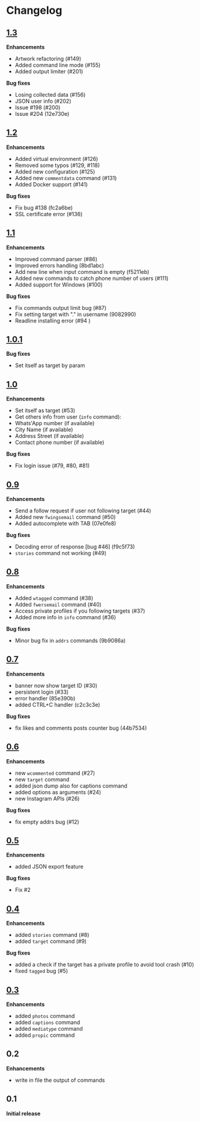 # Changelog

## [1.3](https://github.com/Datalux/Osintgram/releases/tag/1.3)
**Enhancements**
- Artwork refactoring (#149) 
- Added command line mode (#155)
- Added output limiter (#201)

**Bug fixes**
- Losing collected data (#156)
- JSON user info (#202)
- Issue #198 (#200)
- Issue #204 (12e730e)


## [1.2](https://github.com/Datalux/Osintgram/releases/tag/1.2)
**Enhancements**
- Added virtual environment (#126)
- Removed some typos (#129, #118)
- Added new configuration (#125)
- Added new `commentdata` command (#131) 
- Added Docker support (#141) 


**Bug fixes**
- Fix bug  #138 (fc2a6be)
- SSL certificate error (#136) 


## [1.1](https://github.com/Datalux/Osintgram/releases/tag/1.1)
**Enhancements**
- Improved command parser (#86)
- Improved errors handling (8bd1abc)
- Add new line when input command is empty (f5211eb)
- Added new commands to catch phone number of users (#111)
- Added support for Windows (#100)


**Bug fixes**
- Fix commands output limit bug (#87)
- Fix setting target with "." in username (9082990)
- Readline installing error (#94 )


## [1.0.1](https://github.com/Datalux/Osintgram/releases/tag/1.0.1)
**Bug fixes**
- Set itself as target by param

## [1.0](https://github.com/Datalux/Osintgram/releases/tag/1.0)
**Enhancements**
- Set itself as target (#53)
-  Get others info from user (`info` command):
  - Whats'App number (if available)
  - City Name (if available)
  - Address Street (if available)
  - Contact phone number (if available)

**Bug fixes**
- Fix login issue (#79, #80, #81)

## [0.9](https://github.com/Datalux/Osintgram/releases/tag/0.9)

**Enhancements**
- Send a follow request if user not following target (#44)
- Added new `fwingsemail` command (#50)
- Added autocomplete with TAB (07e0fe8)

**Bug fixes**
- Decoding error of response [bug #46]  (f9c5f73)
- `stories` command not working (#49)

## [0.8](https://github.com/Datalux/Osintgram/releases/tag/0.8)

**Enhancements**
- Added `wtagged` command (#38)
- Added `fwersemail` command (#40)
- Access private profiles if you following targets (#37)
- Added more info in `info` command (#36)


**Bug fixes**
- Minor bug fix in `addrs` commands (9b9086a)

## [0.7](https://github.com/Datalux/Osintgram/releases/tag/0.7)

**Enhancements**
- banner now show target ID (#30) 
- persistent login (#33)
- error handler (85e390b)
- added CTRL+C handler (c2c3c3e)

**Bug fixes**
- fix likes and comments posts counter bug (44b7534)



## [0.6](https://github.com/Datalux/Osintgram/releases/tag/0.6)

**Enhancements**

- new `wcommented` command (#27)
- new `target` command
- added json dump also for captions command
- added options as arguments (#24)
- new Instagram APIs (#26)

**Bug fixes**

- fix empty addrs bug (#12)


## [0.5](https://github.com/Datalux/Osintgram/releases/tag/0.5)

**Enhancements**

- added JSON export feature

**Bug fixes**

- Fix #2

## [0.4](https://github.com/Datalux/Osintgram/releases/tag/0.4)

**Enhancements**

- added `stories` command (#8)
- added `target` command (#9)

**Bug fixes**

- added a check if the target has a private profile to avoid tool crash (#10)
- fixed `tagged` bug (#5)

## [0.3](https://github.com/Datalux/Osintgram/releases/tag/0.3)

**Enhancements**

- added `photos` command
- added `captions` command
- added `mediatype` command
- added `propic` command

## 0.2

**Enhancements**

- write in file the output of commands

## 0.1

**Initial release** 

